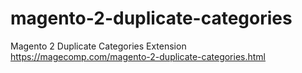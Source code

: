 # magento-2-duplicate-categories
Magento 2 Duplicate Categories Extension
https://magecomp.com/magento-2-duplicate-categories.html
